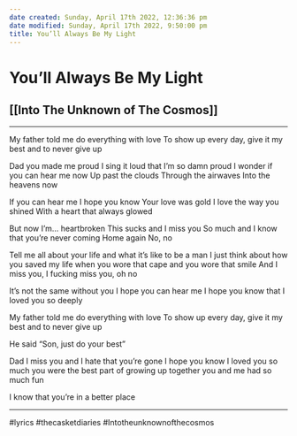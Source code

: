 ```yaml
---
date created: Sunday, April 17th 2022, 12:36:36 pm
date modified: Sunday, April 17th 2022, 9:50:00 pm
title: You’ll Always Be My Light
---
```

# You’ll Always Be My Light
## [[Into The Unknown of The Cosmos]]
---

My father told me do everything with love
To show up every day, give it my best
and to never give up

Dad you made me proud
I sing it loud
that I’m so damn proud
I wonder if you can
hear me now
Up past the clouds
Through the airwaves
Into the heavens now

If you can hear me
I hope you know
Your love was gold
I love the way you shined
With a heart that always glowed

But now I’m...
heartbroken
This sucks and
I miss you
So much and
I know that
you’re never coming
Home again
No, no

Tell me all about your life and what it’s like to be a man
I just think about how you saved my life
when you wore that cape and you wore that smile
And I miss you, I fucking miss you, oh no

It’s not the same without you
I hope you can hear me
I hope you know that
I loved you so deeply

My father told me do everything with love
To show up every day, give it my best
and to never give up

He said “Son, just do your best”

Dad I miss you and I hate that you’re gone
I hope you know I loved you so much
you were the best part of growing up
together you and me had so much fun

I know that you’re in a better place

---

#lyrics #thecasketdiaries #Intotheunknownofthecosmos